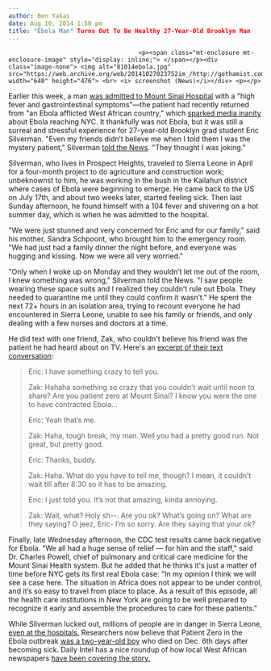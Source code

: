 ```yaml
---
author: Ben Yakas
date: Aug 10, 2014 1:50 pm
title: "Ebola Man" Turns Out To Be Healthy 27-Year-Old Brooklyn Man
---
```


	
										<p><span class="mt-enclosure mt-enclosure-image" style="display: inline;"> </span></p><div class="image-none"> <img alt="81014ebola.jpg" src="https://web.archive.org/web/20141027023752im_/http://gothamist.com/attachments/byakas/81014ebola.jpg" width="640" height="476"> <br> <i> screenshot (News)</i></div> <p></p>

<p>Earlier this week, a man <a href="https://web.archive.org/web/20141027023752/http://gothamist.com/2014/08/04/feverish_man_being_tested_for_ebola.php">was admitted to Mount Sinai Hospital</a> with a &quot;high fever and gastrointestinal symptoms&quot;&#x2014;the patient had recently returned from &quot;an Ebola afflicted West African country,&quot; which <a href="https://web.archive.org/web/20141027023752/http://gothamist.com/2014/08/06/jon_stewart_ebola.php">sparked media inanity</a> about Ebola reaching NYC. It thankfully was not Ebola, but it was still a surreal and stressful experience for 27-year-old Brooklyn grad student Eric Silverman. &quot;Even my friends didn&#x2019;t believe me when I told them I was the mystery patient,&quot; Silverman <a href="https://web.archive.org/web/20141027023752/http://www.nydailynews.com/new-york/exclusive-mystery-patient-new-york-city-ebola-scare-revealed-article-1.1898091">told the News</a>. &quot;They thought I was joking.&quot;</p>

<p>Silverman, who lives in Prospect Heights, traveled to Sierra Leone in April for a four-month project to do agriculture and construction work; unbeknownst to him, he was working in the bush in the Kailahun district where cases of Ebola were beginning to emerge. He came back to the US on July 17th, and about two weeks later, started feeling sick. Then last Sunday afternoon, he found himself with a 104 fever and shivering on a hot summer day, which is when he was admitted to the hospital.</p>

<p>&quot;We were just stunned and very concerned for Eric and for our family,&#x201D; said his mother, Sandra Schpoont, who brought him to the emergency room. &quot;We had just had a family dinner the night before, and everyone was hugging and kissing. Now we were all very worried.&quot;</p>

<p>&quot;Only when I woke up on Monday and they wouldn&#x2019;t let me out of the room, I knew something was wrong,&quot; Silverman told the News. &quot;I saw people wearing these space suits and I realized they couldn&#x2019;t rule out Ebola. They needed to quarantine me until they could confirm it wasn&#x2019;t.&quot; He spent the next 72+ hours in an isolation area, trying to recount everyone he had encountered in Sierra Leone, unable to see his family or friends, and only dealing with a few nurses and doctors at a time. </p>

<p>He did text with one friend, Zak, who couldn&apos;t believe his friend was the patient he had heard about on TV. Here&apos;s an <a href="https://web.archive.org/web/20141027023752/http://www.nydailynews.com/new-york/mystery-patient-nyc-ebola-scare-texted-stunned-friend-isolation-room-article-1.1898200">excerpt of their text conversation</a>: </p>

<blockquote>Eric: I have something crazy to tell you.

<p>Zak: Hahaha something so crazy that you couldn&#x2019;t wait until noon to share? Are you patient zero at Mount Sinai? I know you were the one to have contracted Ebola&#x2026;</p>

<p>Eric: Yeah that&#x2019;s me.</p>

<p>Zak: Haha, tough break, my man. Well you had a pretty good run. Not great, but pretty good.</p>

<p>Eric: Thanks, buddy.</p>

<p>Zak: Haha. What do you have to tell me, though? I mean, it couldn&#x2019;t wait till after 8:30 so it has to be amazing.</p>

<p>Eric: I just told you. It&#x2019;s not that amazing, kinda annoying.</p>

<p>Zak: Wait, what? Holy sh--. Are you ok? What&#x2019;s going on? What are they saying? O jeez, Eric- I&#x2019;m so sorry. Are they saying that your ok?</p></blockquote><p></p>

<p>Finally, late Wednesday afternoon, the CDC test results came back negative for Ebola. &quot;We all had a huge sense of relief &#x2014; for him and the staff,&quot; said Dr. Charles Powell, chief of pulmonary and critical care medicine for the Mount Sinai Health system. But he added that he thinks it&apos;s just a matter of time before NYC gets its first real Ebola case: &quot;In my opinion I think we will see a case here. The situation in Africa does not appear to be under control, and it&#x2019;s so easy to travel from place to place. As a result of this episode, all the health care institutions in New York are going to be well prepared to recognize it early and assemble the procedures to care for these patients.&quot;</p>

<p>While Silverman lucked out, millions of people are in danger in Sierra Leone, <a href="https://web.archive.org/web/20141027023752/http://www.nytimes.com/2014/08/08/world/africa/dont-touch-the-walls-ebola-fears-infect-hospital.html">even at the hospitals.</a> Researchers now believe that Patient Zero in the Ebola outbreak <a href="https://web.archive.org/web/20141027023752/http://www.nytimes.com/2014/08/10/world/africa/tracing-ebolas-breakout-to-an-african-2-year-old.html">was a two-year-old boy</a> who died on Dec. 6th days after becoming sick. Daily Intel has a nice roundup of how local West African newspapers <a href="https://web.archive.org/web/20141027023752/http://nymag.com/daily/intelligencer/2014/08/how-west-african-news-outlets-are-covering-ebola.html">have been covering the story.</a></p>					
										
									
				
